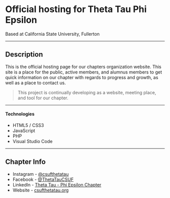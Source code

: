 # Official hosting for Theta Tau Phi Epsilon
Based at California State University, Fullerton

---

## Description

This is the official hosting page for our chapters organization website. This site is a place for the public, active members, and alumnus members to get quick information on our chapter with regards to progress and growth, as well as a place to contact us. 


> This project is continually developing as a website, meeting place, and tool for our chapter.

---

#### Technologies

- HTML5 / CSS3
- JavaScript
- PHP
- Visual Studio Code

---

## Chapter Info

- Instagram - [@csufthetatau](https://www.instagram.com/csufthetatau/)
- Facebook - [@ThetaTauCSUF](https://www.facebook.com/ThetaTauCSUF)
- LinkedIn - [Theta Tau - Phi Epsilon Chapter](https://www.linkedin.com/company/csufthetatau/mycompany/)
- Website - [csufthetatau.org](https://www.csufthetatau.org/)
